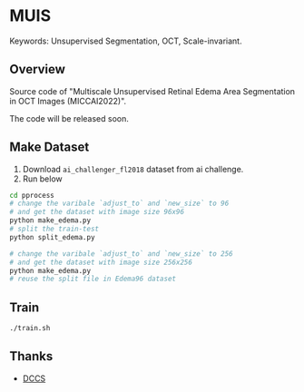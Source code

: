 # MUIS

Keywords: Unsupervised Segmentation, OCT, Scale-invariant.

## Overview

Source code of "Multiscale Unsupervised Retinal Edema Area Segmentation in OCT Images (MICCAI2022)".

The code will be released soon.

## Make Dataset 

1. Download `ai_challenger_fl2018` dataset from ai challenge.
2. Run below 
```bash
cd pprocess
# change the varibale `adjust_to` and `new_size` to 96
# and get the dataset with image size 96x96
python make_edema.py  
# split the train-test
python split_edema.py

# change the varibale `adjust_to` and `new_size` to 256
# and get the dataset with image size 256x256
python make_edema.py  
# reuse the split file in Edema96 dataset
```

## Train

```bash
./train.sh
```

## Thanks

- [DCCS](https://github.com/sKamiJ/DCCS)
